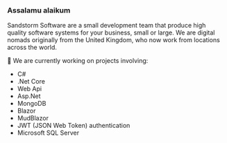 ### Assalamu alaikum

Sandstorm Software are a small development team that produce high quality software systems for your business, small or large. We are digital nomads originally from the United Kingdom, who now work from locations across the world.

🔭 We are currently working on projects involving:
  - C#
  - .Net Core
  - Web Api
  - Asp.Net
  - MongoDB
  - Blazor
  - MudBlazor
  - JWT (JSON Web Token) authentication
  - Microsoft SQL Server

<!--
**SandstormSoftware/SandstormSoftware** is a ✨ _special_ ✨ repository because its `README.md` (this file) appears on your GitHub profile.

Here are some ideas to get you started:

- 🔭 I’m currently working on ...
- 🌱 I’m currently learning ...
- 👯 I’m looking to collaborate on ...
- 🤔 I’m looking for help with ...
- 💬 Ask me about ...
- 📫 How to reach me: ...
- 😄 Pronouns: ...
- ⚡ Fun fact: ...
-->

